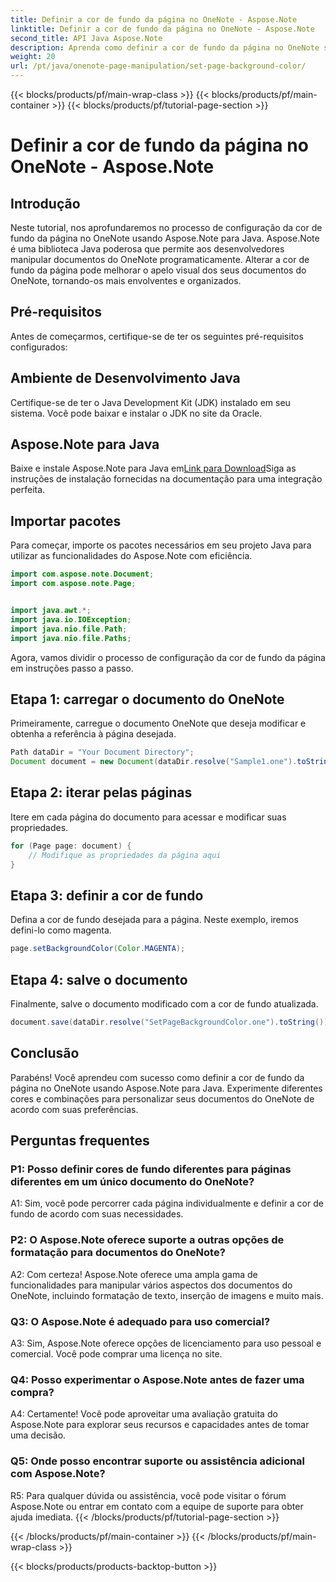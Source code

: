 ```yaml
---
title: Definir a cor de fundo da página no OneNote - Aspose.Note
linktitle: Definir a cor de fundo da página no OneNote - Aspose.Note
second_title: API Java Aspose.Note
description: Aprenda como definir a cor de fundo da página no OneNote sem esforço usando Aspose.Note para Java. Melhore o apelo visual dos seus documentos com este tutorial simples.
weight: 20
url: /pt/java/onenote-page-manipulation/set-page-background-color/
---
```


{{< blocks/products/pf/main-wrap-class >}}
{{< blocks/products/pf/main-container >}}
{{< blocks/products/pf/tutorial-page-section >}}

# Definir a cor de fundo da página no OneNote - Aspose.Note

## Introdução

Neste tutorial, nos aprofundaremos no processo de configuração da cor de fundo da página no OneNote usando Aspose.Note para Java. Aspose.Note é uma biblioteca Java poderosa que permite aos desenvolvedores manipular documentos do OneNote programaticamente. Alterar a cor de fundo da página pode melhorar o apelo visual dos seus documentos do OneNote, tornando-os mais envolventes e organizados.

## Pré-requisitos

Antes de começarmos, certifique-se de ter os seguintes pré-requisitos configurados:

## Ambiente de Desenvolvimento Java

Certifique-se de ter o Java Development Kit (JDK) instalado em seu sistema. Você pode baixar e instalar o JDK no site da Oracle.

## Aspose.Note para Java

 Baixe e instale Aspose.Note para Java em[Link para Download](https://releases.aspose.com/note/java/)Siga as instruções de instalação fornecidas na documentação para uma integração perfeita.

## Importar pacotes

Para começar, importe os pacotes necessários em seu projeto Java para utilizar as funcionalidades do Aspose.Note com eficiência.

```java
import com.aspose.note.Document;
import com.aspose.note.Page;


import java.awt.*;
import java.io.IOException;
import java.nio.file.Path;
import java.nio.file.Paths;
```

Agora, vamos dividir o processo de configuração da cor de fundo da página em instruções passo a passo.

## Etapa 1: carregar o documento do OneNote

Primeiramente, carregue o documento OneNote que deseja modificar e obtenha a referência à página desejada.

```java
Path dataDir = "Your Document Directory";
Document document = new Document(dataDir.resolve("Sample1.one").toString());
```

## Etapa 2: iterar pelas páginas

Itere em cada página do documento para acessar e modificar suas propriedades.

```java
for (Page page: document) {
    // Modifique as propriedades da página aqui
}
```

## Etapa 3: definir a cor de fundo

Defina a cor de fundo desejada para a página. Neste exemplo, iremos defini-lo como magenta.

```java
page.setBackgroundColor(Color.MAGENTA);
```

## Etapa 4: salve o documento

Finalmente, salve o documento modificado com a cor de fundo atualizada.

```java
document.save(dataDir.resolve("SetPageBackgroundColor.one").toString());
```

## Conclusão

Parabéns! Você aprendeu com sucesso como definir a cor de fundo da página no OneNote usando Aspose.Note para Java. Experimente diferentes cores e combinações para personalizar seus documentos do OneNote de acordo com suas preferências.

## Perguntas frequentes

### P1: Posso definir cores de fundo diferentes para páginas diferentes em um único documento do OneNote?

A1: Sim, você pode percorrer cada página individualmente e definir a cor de fundo de acordo com suas necessidades.

### P2: O Aspose.Note oferece suporte a outras opções de formatação para documentos do OneNote?

A2: Com certeza! Aspose.Note oferece uma ampla gama de funcionalidades para manipular vários aspectos dos documentos do OneNote, incluindo formatação de texto, inserção de imagens e muito mais.

### Q3: O Aspose.Note é adequado para uso comercial?

A3: Sim, Aspose.Note oferece opções de licenciamento para uso pessoal e comercial. Você pode comprar uma licença no site.

### Q4: Posso experimentar o Aspose.Note antes de fazer uma compra?

A4: Certamente! Você pode aproveitar uma avaliação gratuita do Aspose.Note para explorar seus recursos e capacidades antes de tomar uma decisão.

### Q5: Onde posso encontrar suporte ou assistência adicional com Aspose.Note?

R5: Para qualquer dúvida ou assistência, você pode visitar o fórum Aspose.Note ou entrar em contato com a equipe de suporte para obter ajuda imediata.
{{< /blocks/products/pf/tutorial-page-section >}}

{{< /blocks/products/pf/main-container >}}
{{< /blocks/products/pf/main-wrap-class >}}

{{< blocks/products/products-backtop-button >}}

